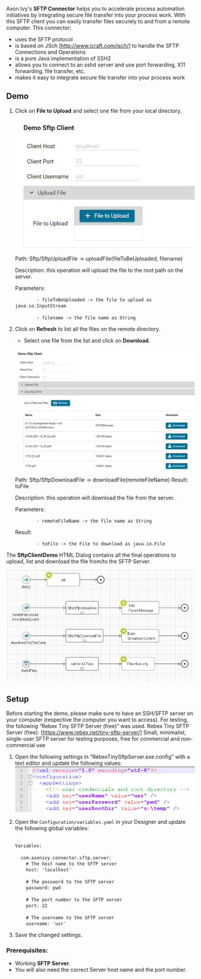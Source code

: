 Axon Ivy's **SFTP Connector** helps you to accelerate process automation initiatives by integrating secure file transfer into your process work. With this SFTP client you can easily transfer files securely to and from a remote computer. This connector:

* uses the SFTP protocol
* is based on JSch [http://www.jcraft.com/jsch/] to handle the SFTP Connections and Operations
* is a pure Java implementation of SSH2
* allows you to connect to an sshd server and use port forwarding, X11 forwarding, file transfer, etc.
* makes it easy to integrate secure file transfer into your process work


## Demo

1. Click on **File to Upload** and select one file from your local directory.

   ![Upload-File](doc/images/Upload-File.PNG)

   Path: Sftp/SftpUploadFile -> uploadFile(fileToBeUploaded, filename)

   Description: this operation will upload the file to the root path on the server.

   Parameters: 

               - fileToBeUploaded -> the file to upload as java.io.InputStream

               - filename -> the file name as String


2. Click on **Refresh** to list all the files on the remote directory.

   - Select one file from the list and click on **Download**.

   ![Download-File](doc/images/Download-File.PNG)

   Path: Sftp/SftpDownloadFile -> downloadFile(remoteFileName) Result: toFile

   Description: this operation will download the file from the server.

   Parameters: 

               - remoteFileName -> the file name as String

   Result: 

               - toFile -> the File to download as java.io.File

The **SftpClientDemo** HTML Dialog contains all the final operations to upload, list and download the file from/to the SFTP Server.

   ![SftpClientDemo](doc/images/SftpClientDemo.PNG)

## Setup

Before starting the demo, please make sure to have an SSH/SFTP server on your computer (respective the computer you want to access). For testing, the following “Rebex Tiny SFTP Server (free)” was used.
Rebex Tiny SFTP Server (free): [https://www.rebex.net/tiny-sftp-server/]
Small, minimalist, single-user SFTP server for testing purposes, free for commercial and non-commercial use
1. Open the following settings in “RebexTinySftpServer.exe.config” with a text editor and update the following values:
   ![RebexTinySftpServer.exe.config](doc/images/RebexTinySftpServer.exe.config.PNG)

2. Open the `Configuration/variables.yaml` in your Designer and update the following global variables:

   ```
   
   Variables:

     com.axonivy.connector.sftp.server:
       # The host name to the SFTP server
       host: 'localhost'

       # The password to the SFTP server
       password: pwd

       # The port number to the SFTP server
       port: 22

       # The username to the SFTP server
       username: 'usr'

   ```

4. Save the changed settings.


### Prerequisites:

* Working **SFTP Server**.
* You will also need the correct Server host name and the port number.

